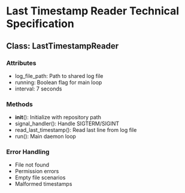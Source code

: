 # Last Timestamp Reader Technical Specification

## Class: LastTimestampReader

### Attributes
- log_file_path: Path to shared log file
- running: Boolean flag for main loop
- interval: 7 seconds

### Methods
- __init__(): Initialize with repository path
- signal_handler(): Handle SIGTERM/SIGINT
- read_last_timestamp(): Read last line from log file
- run(): Main daemon loop

### Error Handling
- File not found
- Permission errors
- Empty file scenarios
- Malformed timestamps
